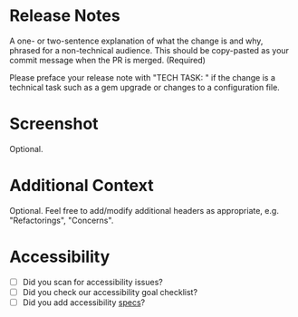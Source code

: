# Release Notes

A one- or two-sentence explanation of what the change is and why, phrased for a non-technical audience. This should be copy-pasted as your commit message when the PR is merged. (Required)

Please preface your release note with "TECH TASK: " if the change is a technical task such as a gem upgrade or changes to a configuration file.

# Screenshot

Optional.

# Additional Context

Optional. Feel free to add/modify additional headers as appropriate, e.g. "Refactorings", "Concerns".

# Accessibility
- [ ] Did you scan for accessibility issues?
- [ ] Did you check our accessibility goal checklist?
- [ ] Did you add accessibility [specs](https://github.com/dequelabs/axe-core-gems/blob/develop/packages/axe-core-rspec/README.md)?
